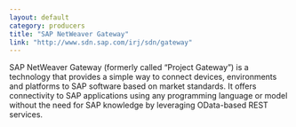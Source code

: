 ```yaml
---
layout: default
category: producers
title: "SAP NetWeaver Gateway"
link: "http://www.sdn.sap.com/irj/sdn/gateway"
---
```

SAP NetWeaver Gateway (formerly called “Project Gateway”) is a technology that provides a simple way to connect devices, environments and platforms to SAP software based on market standards. It offers connectivity to SAP applications using any programming language or model without the need for SAP knowledge by leveraging OData-based REST services.
